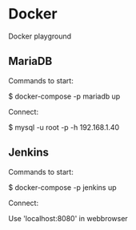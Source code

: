 # Docker
Docker playground
## MariaDB
Commands to start:

  $ docker-compose -p mariadb up
  
Connect: 

  $ mysql -u root -p -h 192.168.1.40

## Jenkins
Commands to start:

  $ docker-compose -p jenkins up

Connect:

  Use 'localhost:8080' in webbrowser
